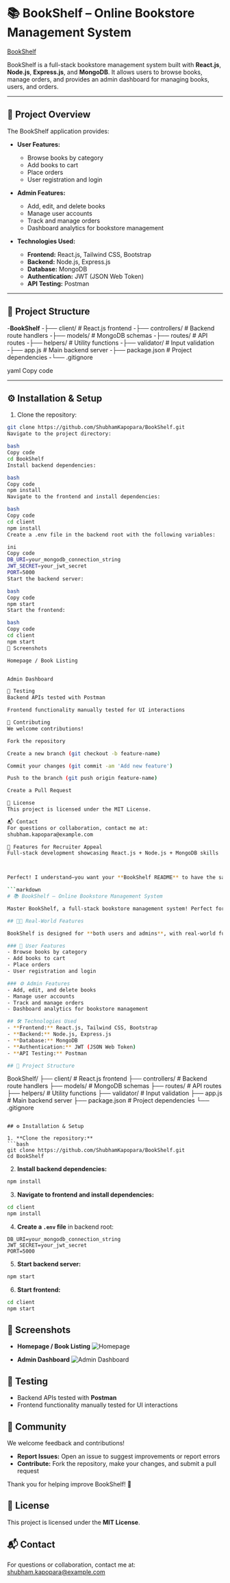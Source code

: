 # 📚 BookShelf – Online Bookstore Management System

[BookShelf](https://frontend2-one.vercel.app/)  

BookShelf is a full-stack bookstore management system built with **React.js**, **Node.js**, **Express.js**, and **MongoDB**. It allows users to browse books, manage orders, and provides an admin dashboard for managing books, users, and orders.

---

## 🚀 Project Overview

The BookShelf application provides:

- **User Features:**
  - Browse books by category
  - Add books to cart
  - Place orders
  - User registration and login

- **Admin Features:**
  - Add, edit, and delete books
  - Manage user accounts
  - Track and manage orders
  - Dashboard analytics for bookstore management

- **Technologies Used:**
  - **Frontend:** React.js, Tailwind CSS, Bootstrap
  - **Backend:** Node.js, Express.js
  - **Database:** MongoDB
  - **Authentication:** JWT (JSON Web Token)
  - **API Testing:** Postman

---

## 📂 Project Structure

-**BookShelf**
-├── client/ # React.js frontend
-├── controllers/ # Backend route handlers
-├── models/ # MongoDB schemas
-├── routes/ # API routes
-├── helpers/ # Utility functions
-├── validator/ # Input validation
-├── app.js # Main backend server
-├── package.json # Project dependencies
-└── .gitignore

yaml
Copy code

---

## ⚙️ Installation & Setup

1. Clone the repository:

```bash
git clone https://github.com/ShubhamKapopara/BookShelf.git
Navigate to the project directory:

bash
Copy code
cd BookShelf
Install backend dependencies:

bash
Copy code
npm install
Navigate to the frontend and install dependencies:

bash
Copy code
cd client
npm install
Create a .env file in the backend root with the following variables:

ini
Copy code
DB_URI=your_mongodb_connection_string
JWT_SECRET=your_jwt_secret
PORT=5000
Start the backend server:

bash
Copy code
npm start
Start the frontend:

bash
Copy code
cd client
npm start
📸 Screenshots

Homepage / Book Listing


Admin Dashboard

🧪 Testing
Backend APIs tested with Postman

Frontend functionality manually tested for UI interactions

🤝 Contributing
We welcome contributions!

Fork the repository

Create a new branch (git checkout -b feature-name)

Commit your changes (git commit -am 'Add new feature')

Push to the branch (git push origin feature-name)

Create a Pull Request

📄 License
This project is licensed under the MIT License.

📬 Contact
For questions or collaboration, contact me at:
shubham.kapopara@example.com

🌟 Features for Recruiter Appeal
Full-stack development showcasing React.js + Node.js + MongoDB skills



Perfect! I understand—you want your **BookShelf README** to have the same **clean, organized, emoji-friendly, and recruiter-friendly style** as your Linux Commands cheat sheet README. Here’s a polished version for your **BookShelf** project that you can copy-paste directly:

```markdown
# 📚 BookShelf – Online Bookstore Management System

Master BookShelf, a full-stack bookstore management system! Perfect for managing books, users, and orders — from browsing books to admin dashboard operations, built with modern web technologies.

## 🧑‍💻 Real-World Features

BookShelf is designed for **both users and admins**, with real-world functionality:

### 👤 User Features
- Browse books by category
- Add books to cart
- Place orders
- User registration and login

### ⚙️ Admin Features
- Add, edit, and delete books
- Manage user accounts
- Track and manage orders
- Dashboard analytics for bookstore management

## 🛠 Technologies Used
- **Frontend:** React.js, Tailwind CSS, Bootstrap  
- **Backend:** Node.js, Express.js  
- **Database:** MongoDB  
- **Authentication:** JWT (JSON Web Token)  
- **API Testing:** Postman  

## 📂 Project Structure
```

BookShelf/
├── client/             # React.js frontend
├── controllers/        # Backend route handlers
├── models/             # MongoDB schemas
├── routes/             # API routes
├── helpers/            # Utility functions
├── validator/          # Input validation
├── app.js              # Main backend server
├── package.json        # Project dependencies
└── .gitignore

````

## ⚙️ Installation & Setup

1. **Clone the repository:**
```bash
git clone https://github.com/ShubhamKapopara/BookShelf.git
cd BookShelf
````

2. **Install backend dependencies:**

```bash
npm install
```

3. **Navigate to frontend and install dependencies:**

```bash
cd client
npm install
```

4. **Create a `.env` file** in backend root:

```
DB_URI=your_mongodb_connection_string
JWT_SECRET=your_jwt_secret
PORT=5000
```

5. **Start backend server:**

```bash
npm start
```

6. **Start frontend:**

```bash
cd client
npm start
```

## 📸 Screenshots

* **Homepage / Book Listing**
  ![Homepage](path/to/screenshot1.png)

* **Admin Dashboard**
  ![Admin Dashboard](path/to/screenshot2.png)

## 🧪 Testing

* Backend APIs tested with **Postman**
* Frontend functionality manually tested for UI interactions

## 🤝 Community

We welcome feedback and contributions!

* **Report Issues:** Open an issue to suggest improvements or report errors
* **Contribute:** Fork the repository, make your changes, and submit a pull request

Thank you for helping improve BookShelf! 🚀

## 📄 License

This project is licensed under the **MIT License**.

## 📬 Contact

For questions or collaboration, contact me at: [shubham.kapopara@example.com](mailto:shubham.kapopara@example.com)


